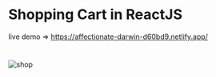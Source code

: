 # Shopping Cart in ReactJS

live demo => https://affectionate-darwin-d60bd9.netlify.app/
# 
![shop](https://user-images.githubusercontent.com/41327466/135765137-4bb78f40-fa4c-45ba-b417-3f32232edc55.png)
